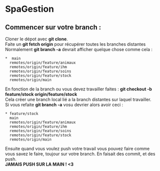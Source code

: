 # SpaGestion 

## Commencer sur votre branch : 
Cloner le dépot avec **git clone**. \
Faite un **git fetch origin** pour récupérer toutes les branches distantes \
Normalement **git branch -a** devrait afficher quelque chose comme cela :
```
*  main
  remotes/origin/feature/animaux
  remotes/origin/feature/ihm
  remotes/origin/feature/soins
  remotes/origin/feature/stock
  remotes/origin/main
```
En fonction de la branch ou vous devez travailler faites : **git checkout -b feature/stock origin/feature/stock** \
Cela créer une branch local lié a la branch distantes sur laquel travailler. \
Si vous refaite **git branch -a** vosu devrier alors avoir ceci :
```
* feature/stock
  main
  remotes/origin/feature/animaux
  remotes/origin/feature/ihm
  remotes/origin/feature/soins
  remotes/origin/feature/stock
  remotes/origin/main
```
Ensuite quand vous voulez push votre travail vous pouvez faire comme vous savez le faire, toujour sur votre branch.
En faisait des commit, et des push. \
**JAMAIS PUSH SUR LA MAIN ! <3**

